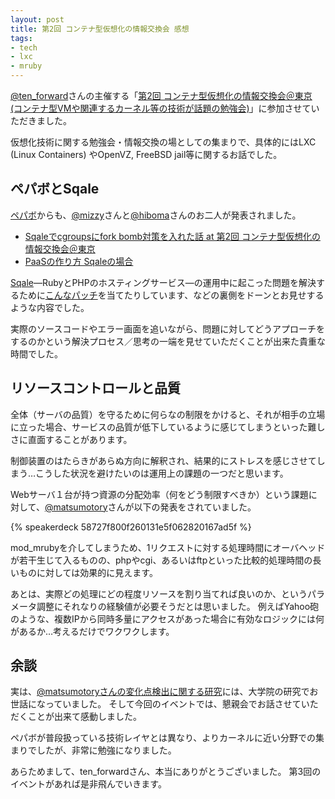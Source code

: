 ```yaml
---
layout: post
title: 第2回 コンテナ型仮想化の情報交換会 感想
tags: 
- tech
- lxc
- mruby
---
```

[@ten_forward](https://twitter.com/ten_forward)さんの主催する「[第2回 コンテナ型仮想化の情報交換会＠東京 (コンテナ型VMや関連するカーネル等の技術が話題の勉強会)](http://atnd.org/events/40915)」に参加させていただきました。

仮想化技術に関する勉強会・情報交換の場としての集まりで、具体的にはLXC (Linux Containers) やOpenVZ, FreeBSD jail等に関するお話でした。

## ペパボとSqale

[ペパボ](http://www.paperboy.co.jp)からも、[@mizzy](https://twitter.com/gosukenator)さんと[@hiboma](https://twitter.com/hiboma)さんのお二人が発表されました。

* [Sqaleでcgroupsにfork bomb対策を入れた話 at 第2回 コンテナ型仮想化の情報交換会＠東京](https://speakerdeck.com/mizzy/sqaledecgroupsnifork-bombdui-ce-woru-retahua-at-di-2hui-kontenaxing-jia-xiang-hua-falseqing-bao-jiao-huan-hui-dong-jing)
* [PaaSの作り方 Sqaleの場合](http://www.slideshare.net/hiboma/sqale-paas)

[Sqale](http://sqale.jp/)―RubyとPHPのホスティングサービス―の運用中に起こった問題を解決するために[こんなパッチ](https://github.com/paperboy-sqale/sqale-patches)を当てたりしています、などの裏側をドーンとお見せするような内容でした。

実際のソースコードやエラー画面を追いながら、問題に対してどうアプローチをするのかという解決プロセス／思考の一端を見せていただくことが出来た貴重な時間でした。

## リソースコントロールと品質

全体（サーバの品質）を守るために何らなの制限をかけると、それが相手の立場に立った場合、サービスの品質が低下しているように感じてしまうといった難しさに直面することがあります。

制御装置のはたらきがあらぬ方向に解釈され、結果的にストレスを感じさせてしまう…こうした状況を避けたいのは運用上の課題の一つだと思います。

Webサーバ１台が持つ資源の分配効率（何をどう制限すべきか）という課題に対して、[@matsumotory](https://twitter.com/matsumotory)さんが以下の発表をされていました。

{% speakerdeck 58727f800f260131e5f062820167ad5f %}

mod_mrubyを介してしまうため、1リクエストに対する処理時間にオーバヘッドが若干生じて入るものの、phpやcgi、あるいはftpといった比較的処理時間の長いものに対しては効果的に見えます。

あとは、実際どの処理にどの程度リソースを割り当てれば良いのか、というパラメータ調整にそれなりの経験値が必要そうだとは思いました。
例えばYahoo砲のような、複数IPから同時多量にアクセスがあった場合に有効なロジックには何があるか…考えるだけでワクワクします。

## 余談

実は、[@matsumotoryさんの変化点検出に関する研究](http://blog.matsumoto-r.jp/?p=35)には、大学院の研究でお世話になっていました。
そして今回のイベントでは、懇親会でお話させていただくことが出来て感動しました。

ペパボが普段扱っている技術レイヤとは異なり、よりカーネルに近い分野での集まりでしたが、非常に勉強になりました。

あらためまして、ten_forwardさん、本当にありがとうございました。
第3回のイベントがあれば是非飛んでいきます。
